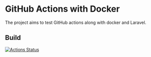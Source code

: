 # GitHub Actions with Docker

The project aims to test GitHub actions along with docker and Laravel.

## Build

[![Actions Status](https://github.com/siddhantfriends/github-actions-test/workflows/GitHub%20Actions%20Continuous%20Integration/badge.svg)](https://github.com/siddhantfriends/github-actions-test/actions)
